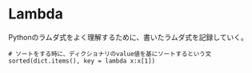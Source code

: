 # Lambda
Pythonのラムダ式をよく理解するために、書いたラムダ式を記録していく。  

    # ソートをする時に、ディクショナリのvalue値を基にソートするという文
    sorted(dict.items(), key = lambda x:x[1])
